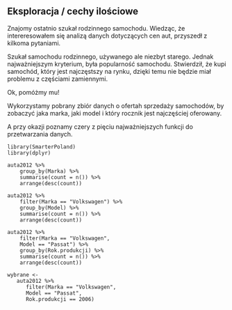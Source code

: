 Eksploracja / cechy ilościowe
-----------------------------

Znajomy ostatnio szukał rodzinnego samochodu.
Wiedząc, że intereresowałem się analizą danych dotyczących cen aut, przyszedł z kilkoma pytaniami.

Szukał samochodu rodzinnego, używanego ale niezbyt starego.
Jednak najważniejszym kryterium, była popularność samochodu.
Stwierdził, że kupi samochód, który jest najczęstszy na rynku, dzięki temu nie będzie miał problemu z częściami zamiennymi.

Ok, pomóżmy mu!

Wykorzystamy pobrany zbiór danych o ofertah sprzedaży samochodów, by zobaczyć jaka marka, jaki model i który rocznik jest najczęściej oferowany.

A przy okazji poznamy czery z pięciu najważniejszych funkcji do przetwarzania danych.


```{r, warning=FALSE}
library(SmarterPoland)
library(dplyr)

auta2012 %>%
    group_by(Marka) %>%
    summarise(count = n()) %>%
    arrange(desc(count))

auta2012 %>%
    filter(Marka == "Volkswagen") %>%
    group_by(Model) %>%
    summarise(count = n()) %>%
    arrange(desc(count))

auta2012 %>%
    filter(Marka == "Volkswagen",
    Model == "Passat") %>%
    group_by(Rok.produkcji) %>%
    summarise(count = n()) %>%
    arrange(desc(count))

wybrane <-
   auta2012 %>% 
      filter(Marka == "Volkswagen",
      Model == "Passat",
      Rok.produkcji == 2006)

```


